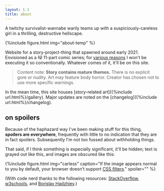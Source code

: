 ```yaml
---
layout: 1.1
title: about
---
```

A twitchy survivalist-wannabe warily teams up with a suspiciously-careless girl in a thrilling, destructive hellscape.

{%include figure.html
	img="about-temp"
%}

Website for a story-project-thing that spawned around early 2021. Envisioned as a ~~12~~ 11-part comic series; for <a href="https://a-flyleaf.github.io/blog/project-rambling#now-what" target="_blank">various reasons</a> I won't be executing it so conventionally. Whatever comes of it, it'll be on this site.

> Content note: **Story contains mature themes.** There is no explicit gore or nudity. Art may feature body horror. Creator has chosen not to use more specific warnings.

In the mean time, this site houses [story-related art]({%include url.html%}/gallery). Major updates are noted on the [changelog]({%include url.html%}/changelog).

## on spoilers
Because of the haphazard way I've been making stuff for this thing, **spoilers are everywhere**, frequently with little to no indication that they are in fact spoilers. Subsequently I'm not too fussed about withholding things.

That said, if I think something is especially significant, it'll be hidden; text is grayed out <span class="spoiler">like this</span>, and images are obscured like this:

{%include figure.html
	img="carless"
	caption="If the image appears normal to you by default, your browser doesn’t support <a href='https://caniuse.com/css-filters' target='_blank'>CSS filters</a>."
	spoiler=""
%}

(With code nerd thanks to the following resources: <a href="https://stackoverflow.com/a/19075983" target="_blank">StackOverflow</a>, <a href="https://www.w3schools.com/jsref/met_document_queryselector.asp" target="_blank">w3schools</a>, and <a href="https://bobbyhadz.com/blog/javascript-addeventlistener-queryselectorall" target="_blank">Borislav Hadzhiev</a>.)